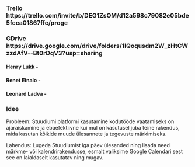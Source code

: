 <h3>Trello</3>
https://trello.com/invite/b/DEG1ZsOM/d12a598c79082e05bde5fcca01867ffc/proge
<h3>GDrive</3>
https://drive.google.com/drive/folders/1IQoqusdm2W_zHtCWzzdAfV--Bt0rDqV3?usp=sharing
<h4> Henry Lukk - </h4> 
<h4> Renet Einalo - </h4> 
<h4> Leonard Ladva - </h4> 


<h3>Idee</h3>
<p>Probleem: Stuudiumi platformi kasutamine kodutööde vaatamiseks on ajaraiskamine ja ebaefektiivne kui mul on kasutusel juba teine rakendus, mida kasutan kõikide muude ülesannete ja tegevuste märkimiseks.

Lahendus: Lugeda Stuudiumist iga päev ülesanded ning lisada need märkme- või kalendrirakendusse, esmalt valiksime Google Calendari sest see on laialdaselt kasutatav ning mugav.</p>



